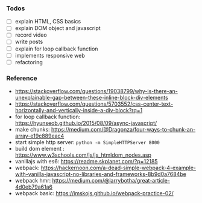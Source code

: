 ### Todos
- [ ] explain HTML, CSS basics
- [ ] explain DOM object and javascript
- [ ] record video
- [ ] write posts
- [ ] explain for loop callback function
- [ ] implements responsive web
- [ ] refactoring

### Reference
- https://stackoverflow.com/questions/19038799/why-is-there-an-unexplainable-gap-between-these-inline-block-div-elements
- https://stackoverflow.com/questions/5703552/css-center-text-horizontally-and-vertically-inside-a-div-block?rq=1
- for loop callback function: https://hyunseob.github.io/2015/08/09/async-javascript/
- make chunks: https://medium.com/@Dragonza/four-ways-to-chunk-an-array-e19c889eac4
- start simple http server: `python -m SimpleHTTPServer 8000`
- build dom element : https://www.w3schools.com/js/js_htmldom_nodes.asp
- vanillajs with es6: https://readme.skplanet.com/?p=12185
- webpack: https://hackernoon.com/a-dead-simple-webpack-4-example-with-vanilla-javascript-no-libraries-and-frameworks-8b9d0a7684be
- webpack hmr: https://medium.com/@larrybotha/great-article-4d0eb79a61a6
- webpack basic: https://imskojs.github.io/webpack-practice-02/